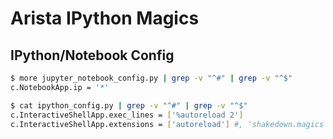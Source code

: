 Arista IPython Magics
=====================


IPython/Notebook Config
-----------------------

```bash
$ more jupyter_notebook_config.py | grep -v "^#" | grep -v "^$"
c.NotebookApp.ip = '*'

$ cat ipython_config.py | grep -v "^#" | grep -v "^$"
c.InteractiveShellApp.exec_lines = ['%autoreload 2']
c.InteractiveShellApp.extensions = ['autoreload'] #, 'shakedown.magics']
```
